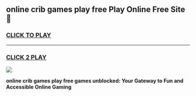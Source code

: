 
## online crib games play free Play Online Free Site 👋
<h3>
<a href="https://download.freeplayer.one?title=online_crib_games_play_free&ref=21F">CLICK TO PLAY</a></h3>
<hr>

<h3>
<a href="https://download.freeplayer.one?title=online_crib_games_play_free&ref=21F">CLICK 2 PLAY</a>
  
</h3>

<a href="https://download.freeplayer.one?title=online_crib_games_play_free&ref=21F"><img src="https://cdnb.artstation.com/p/assets/images/images/032/539/853/original/anto-thomas-button-gif.gif"></a>


**online crib games play free games unblocked: Your Gateway to Fun and Accessible Online Gaming**
